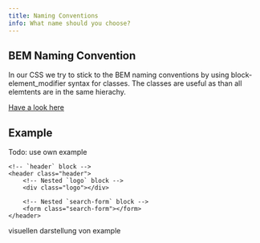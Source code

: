 ```yaml
---
title: Naming Conventions
info: What name should you choose?
---
```


## BEM Naming Convention
In our CSS we try to stick to the BEM naming conventions by using block-element_modifier syntax for classes.
The classes are useful as than all elemtents are in the same hierachy.

<a href="https://en.bem.info/methodology/">Have a look here</a>

## Example
Todo: use own example
```
<!-- `header` block -->
<header class="header">
    <!-- Nested `logo` block -->
    <div class="logo"></div>

    <!-- Nested `search-form` block -->
    <form class="search-form"></form>
</header>
```

visuellen darstellung von example